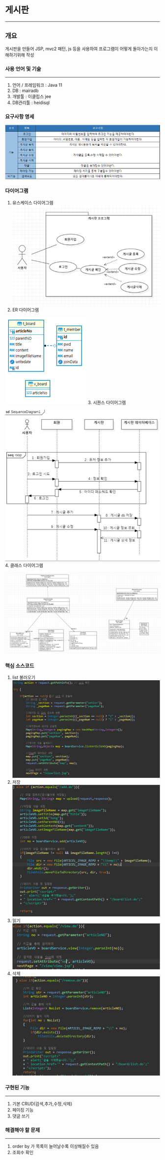 # 게시판 
***
## 개요
게시판을 만들어 JSP, mvc2 패턴, js 등을 사용하여 프로그램이 어떻게 돌아가는지 이해하기위해 작성

### 사용 언어 및 기술
***
1. 언어 / 프레임워크 : Java 11
2. DB : mairadb
3. 개발툴 : 이클립스 jee
4. DB관리툴 : heidisql

### 요구사항 명세
![CreatePlan](./image/Require.png)

### 다이어그램
1. 유스케이스 다이어그렘
![CreatePlan](./image/usecase.png)
2. ER 다이어그렘


![CreatePlan](./image/erd.PNG)
3. 시퀀스 다이어그렘


![CreatePlan](./image/seq.png)
4. 클래스 다이어그렘


![CreatePlan](./image/class.PNG)


### 핵심 소스코드
1. list 불러오기
![CreatePlan](./image/list.PNG)
2. 저장
![CreatePlan](./image/save.PNG)
3. 읽기 
![CreatePlan](./image/read.PNG)
4. 삭제
![CreatePlan](./image/delete.PNG)

### 구현된 기능
*** 
1. 기본 CRUD(검색,추가,수정,삭제)
2. 페이징 기능
3. 댓글 쓰기

### 해결해야 할 문제
***
1. order by 가 목록이 늘어날수록 이상해질수 있음
2. 조회수 확인
